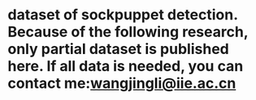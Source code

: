 # dataset of sockpuppet detection. Because of the following research, only partial dataset is published here. If all data is needed, you can contact me:wangjingli@iie.ac.cn
